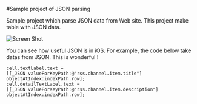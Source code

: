 #Sample project of JSON parsing

Sample project which parse JSON data from Web site. This project make table with JSON data.

![Screen Shot](http://farm9.staticflickr.com/8434/7682724936_f2cc9e63f7_o.png)

You can see how useful JSON is in iOS. For example, the code below take datas from JSON. This is wonderful !

    cell.textLabel.text = 
    [[_JSON valueForKeyPath:@"rss.channel.item.title"] objectAtIndex:indexPath.row];
    cell.detailTextLabel.text =
    [[_JSON valueForKeyPath:@"rss.channel.item.description"] objectAtIndex:indexPath.row];
